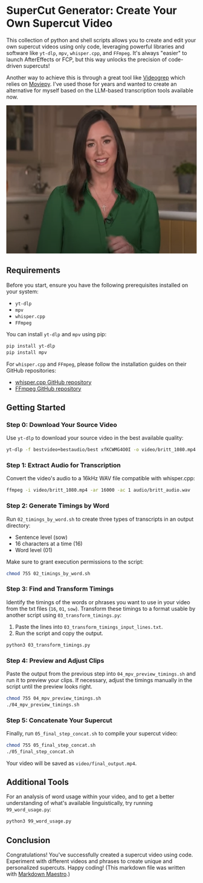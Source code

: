 # SuperCut Generator: Create Your Own Supercut Video

This collection of python and shell scripts allows you to create and edit your own supercut videos using only code, leveraging powerful libraries and software like `yt-dlp`, `mpv`, `whisper.cpp`, and `FFmpeg`. It's always "easier" to launch AfterEffects or FCP, but this way unlocks the precision of code-driven supercuts!

Another way to achieve this is through a great tool like [Videogrep](https://github.com/antiboredom/videogrep) which relies on [Moviepy](https://zulko.github.io/moviepy/). I've used those for years and wanted to create an alternative for myself based on the LLM-based transcription tools available now.

<a href="https://www.youtube.com/watch?v=h3QYCayLHtg">
	<img src="britt.png" alt="Britt's Republican Response" width="550" height="392"/>
</a>

## Requirements

Before you start, ensure you have the following prerequisites installed on your system:

- `yt-dlp`
- `mpv`
- `whisper.cpp`
- `FFmpeg`

You can install `yt-dlp` and `mpv` using pip:

```bash
pip install yt-dlp
pip install mpv
```

For `whisper.cpp` and `FFmpeg`, please follow the installation guides on their GitHub repositories:

- [whisper.cpp GitHub repository](https://github.com/ggerganov/whisper.cpp)
- [FFmpeg GitHub repository](https://github.com/FFmpeg/FFmpeg)

## Getting Started

### Step 0: Download Your Source Video

Use `yt-dlp` to download your source video in the best available quality:

```bash
yt-dlp -f bestvideo+bestaudio/best xfKCWMG4O0I -o video/britt_1080.mp4
```

### Step 1: Extract Audio for Transcription

Convert the video's audio to a 16kHz WAV file compatible with whisper.cpp:

```bash
ffmpeg -i video/britt_1080.mp4 -ar 16000 -ac 1 audio/britt_audio.wav
```

### Step 2: Generate Timings by Word

Run `02_timings_by_word.sh` to create three types of transcripts in an output directory:

- Sentence level (sow)
- 16 characters at a time (16)
- Word level (01)

Make sure to grant execution permissions to the script:

```bash
chmod 755 02_timings_by_word.sh
```

### Step 3: Find and Transform Timings

Identify the timings of the words or phrases you want to use in your video from the txt files (`16`, `01`, `sow`). Transform these timings to a format usable by another script using `03_transform_timings.py`:

1. Paste the lines into `03_transform_timings_input_lines.txt`.
2. Run the script and copy the output.

```bash
python3 03_transform_timings.py
```

### Step 4: Preview and Adjust Clips

Paste the output from the previous step into `04_mpv_preview_timings.sh` and run it to preview your clips. If necessary, adjust the timings manually in the script until the preview looks right.

```bash
chmod 755 04_mpv_preview_timings.sh
./04_mpv_preview_timings.sh
```

### Step 5: Concatenate Your Supercut

Finally, run `05_final_step_concat.sh` to compile your supercut video:

```bash
chmod 755 05_final_step_concat.sh
./05_final_step_concat.sh
```

Your video will be saved as `video/final_output.mp4`.

## Additional Tools

For an analysis of word usage within your video, and to get a better understanding of what's available linguistically, try running `99_word_usage.py`:

```bash
python3 99_word_usage.py
```

## Conclusion

Congratulations! You've successfully created a supercut video using code. Experiment with different videos and phrases to create unique and personalized supercuts. Happy coding! (This markdown file was written with [Markdown Maestro](https://chat.openai.com/g/g-hCcO6EWyp-markdown-maestro).)
